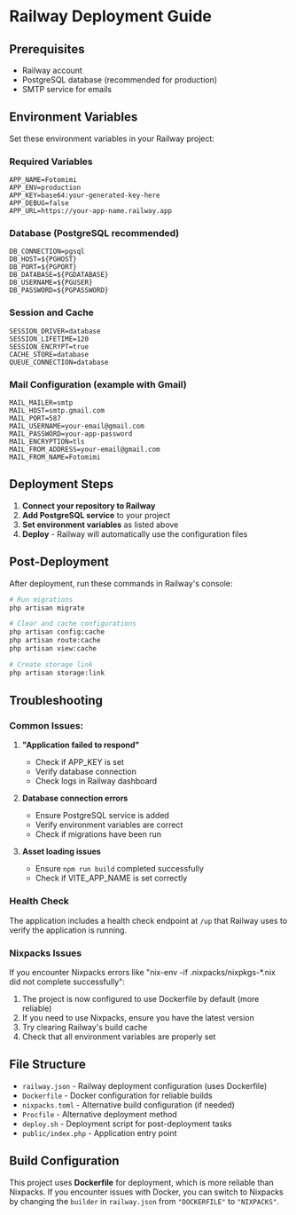 # Railway Deployment Guide

## Prerequisites
- Railway account
- PostgreSQL database (recommended for production)
- SMTP service for emails

## Environment Variables

Set these environment variables in your Railway project:

### Required Variables
```
APP_NAME=Fotomimi
APP_ENV=production
APP_KEY=base64:your-generated-key-here
APP_DEBUG=false
APP_URL=https://your-app-name.railway.app
```

### Database (PostgreSQL recommended)
```
DB_CONNECTION=pgsql
DB_HOST=${PGHOST}
DB_PORT=${PGPORT}
DB_DATABASE=${PGDATABASE}
DB_USERNAME=${PGUSER}
DB_PASSWORD=${PGPASSWORD}
```

### Session and Cache
```
SESSION_DRIVER=database
SESSION_LIFETIME=120
SESSION_ENCRYPT=true
CACHE_STORE=database
QUEUE_CONNECTION=database
```

### Mail Configuration (example with Gmail)
```
MAIL_MAILER=smtp
MAIL_HOST=smtp.gmail.com
MAIL_PORT=587
MAIL_USERNAME=your-email@gmail.com
MAIL_PASSWORD=your-app-password
MAIL_ENCRYPTION=tls
MAIL_FROM_ADDRESS=your-email@gmail.com
MAIL_FROM_NAME=Fotomimi
```

## Deployment Steps

1. **Connect your repository to Railway**
2. **Add PostgreSQL service** to your project
3. **Set environment variables** as listed above
4. **Deploy** - Railway will automatically use the configuration files

## Post-Deployment

After deployment, run these commands in Railway's console:

```bash
# Run migrations
php artisan migrate

# Clear and cache configurations
php artisan config:cache
php artisan route:cache
php artisan view:cache

# Create storage link
php artisan storage:link
```

## Troubleshooting

### Common Issues:

1. **"Application failed to respond"**
   - Check if APP_KEY is set
   - Verify database connection
   - Check logs in Railway dashboard

2. **Database connection errors**
   - Ensure PostgreSQL service is added
   - Verify environment variables are correct
   - Check if migrations have been run

3. **Asset loading issues**
   - Ensure `npm run build` completed successfully
   - Check if VITE_APP_NAME is set correctly

### Health Check
The application includes a health check endpoint at `/up` that Railway uses to verify the application is running.

### Nixpacks Issues
If you encounter Nixpacks errors like "nix-env -if .nixpacks/nixpkgs-*.nix did not complete successfully":
1. The project is now configured to use Dockerfile by default (more reliable)
2. If you need to use Nixpacks, ensure you have the latest version
3. Try clearing Railway's build cache
4. Check that all environment variables are properly set

## File Structure
- `railway.json` - Railway deployment configuration (uses Dockerfile)
- `Dockerfile` - Docker configuration for reliable builds
- `nixpacks.toml` - Alternative build configuration (if needed)
- `Procfile` - Alternative deployment method
- `deploy.sh` - Deployment script for post-deployment tasks
- `public/index.php` - Application entry point

## Build Configuration

This project uses **Dockerfile** for deployment, which is more reliable than Nixpacks. If you encounter issues with Docker, you can switch to Nixpacks by changing the `builder` in `railway.json` from `"DOCKERFILE"` to `"NIXPACKS"`.
